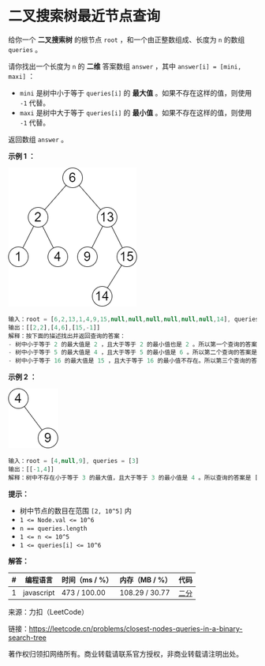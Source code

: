# 二叉搜索树最近节点查询

给你一个 **二叉搜索树** 的根节点 `root` ，和一个由正整数组成、长度为 `n` 的数组 `queries` 。

请你找出一个长度为 `n` 的 **二维** 答案数组 `answer` ，其中 `answer[i] = [mini, maxi]` ：

- `mini` 是树中小于等于 `queries[i]` 的 **最大值** 。如果不存在这样的值，则使用 `-1` 代替。
- `maxi` 是树中大于等于 `queries[i]` 的 **最小值** 。如果不存在这样的值，则使用 `-1` 代替。

返回数组 `answer` 。

**示例 1 ：**

![示例1](./eg1.png)

``` javascript
输入：root = [6,2,13,1,4,9,15,null,null,null,null,null,null,14], queries = [2,5,16]
输出：[[2,2],[4,6],[15,-1]]
解释：按下面的描述找出并返回查询的答案：
- 树中小于等于 2 的最大值是 2 ，且大于等于 2 的最小值也是 2 。所以第一个查询的答案是 [2,2] 。
- 树中小于等于 5 的最大值是 4 ，且大于等于 5 的最小值是 6 。所以第二个查询的答案是 [4,6] 。
- 树中小于等于 16 的最大值是 15 ，且大于等于 16 的最小值不存在。所以第三个查询的答案是 [15,-1] 。
```

**示例 2 ：**

![示例2](./eg2.png)

``` javascript
输入：root = [4,null,9], queries = [3]
输出：[[-1,4]]
解释：树中不存在小于等于 3 的最大值，且大于等于 3 的最小值是 4 。所以查询的答案是 [-1,4] 。
```

**提示：**

- 树中节点的数目在范围 `[2, 10^5]` 内
- `1 <= Node.val <= 10^6`
- `n == queries.length`
- `1 <= n <= 10^5`
- `1 <= queries[i] <= 10^6`

**解答：**

**#**|**编程语言**|**时间（ms / %）**|**内存（MB / %）**|**代码**
--|--|--|--|--
1|javascript|473 / 100.00|108.29 / 30.77|[二分](./javascript/ac_v1.js)

来源：力扣（LeetCode）

链接：https://leetcode.cn/problems/closest-nodes-queries-in-a-binary-search-tree

著作权归领扣网络所有。商业转载请联系官方授权，非商业转载请注明出处。
